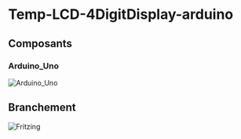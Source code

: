 # Temp-LCD-4DigitDisplay-arduino

## Composants

### Arduino_Uno
![Arduino_Uno]()

## Branchement

![Fritzing]()
